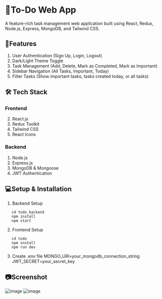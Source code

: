 # 📝To-Do Web App

A feature-rich task management web application built using React, Redux, Node.js, Express, MongoDB, and Tailwind CSS.

## 🚀Features
1. User Authentication (Sign Up, Login, Logout)
2. Dark/Light Theme Toggle
3. Task Management (Add, Delete, Mark as Completed, Mark as Important)
4. Sidebar Navigation (All Tasks, Important, Today)
5. Filter Tasks (Show important tasks, tasks created today, or all tasks)


## 🛠 Tech Stack
### Frontend
2. React.js
3. Redux Toolkit
4. Tailwind CSS
5. React Icons
   
### Backend
1. Node.js
2. Express.js
3. MongoDB & Mongoose
4. JWT Authentication

## 💻Setup & Installation
1. Backend Setup
   
```
   cd todo_backend
   npm install
   npm start
```

2. Frontend Setup

```
   cd todo
   npm install
   npm run dev
```
3. Create .env file
MONGO_URI=your_mongodb_connection_string
JWT_SECRET=your_secret_key

## 📷Screenshot
![image](https://github.com/user-attachments/assets/2da6db53-e530-4552-94a9-178b2e008c33)
![image](https://github.com/user-attachments/assets/8f0be4e4-6890-4531-bf00-d08bad04912c)






   
